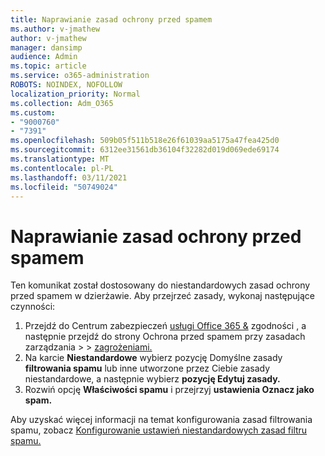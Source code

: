 ```yaml
---
title: Naprawianie zasad ochrony przed spamem
ms.author: v-jmathew
author: v-jmathew
manager: dansimp
audience: Admin
ms.topic: article
ms.service: o365-administration
ROBOTS: NOINDEX, NOFOLLOW
localization_priority: Normal
ms.collection: Adm_O365
ms.custom:
- "9000760"
- "7391"
ms.openlocfilehash: 509b05f511b518e26f61039aa5175a47fea425d0
ms.sourcegitcommit: 6312ee31561db36104f32282d019d069ede69174
ms.translationtype: MT
ms.contentlocale: pl-PL
ms.lasthandoff: 03/11/2021
ms.locfileid: "50749024"
---
```

# <a name="fix-anti-spam-policy"></a>Naprawianie zasad ochrony przed spamem

Ten komunikat został dostosowany do niestandardowych zasad ochrony przed spamem w dzierżawie. Aby przejrzeć zasady, wykonaj następujące czynności:

1. Przejdź do Centrum zabezpieczeń [usługi Office 365 &](https://go.microsoft.com/fwlink/p/?linkid=2077143) zgodności , a następnie przejdź do strony Ochrona przed spamem przy zasadach zarządzania  >    >  [zagrożeniami.](https://go.microsoft.com/fwlink/?linkid=2101518)
2. Na karcie **Niestandardowe** wybierz pozycję Domyślne zasady **filtrowania spamu** lub inne utworzone przez Ciebie zasady niestandardowe, a następnie wybierz **pozycję Edytuj zasady.**
3. Rozwiń opcję **Właściwości spamu** i przejrzyj **ustawienia Oznacz jako spam.**

Aby uzyskać więcej informacji na temat konfigurowania zasad filtrowania spamu, zobacz [Konfigurowanie ustawień niestandardowych zasad filtru spamu.](https://go.microsoft.com/fwlink/?linkid=2101054)

